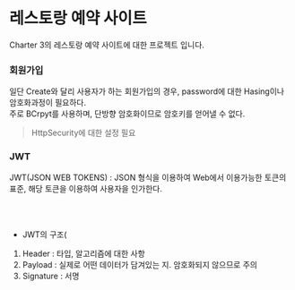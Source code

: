 # 레스토랑 예약 사이트

Charter 3의 레스토랑 예약 사이트에 대한 프로젝트 입니다.

### 회원가입
일단 Create와 달리 사용자가 하는 회원가입의 경우, password에 대한 Hasing이나 암호화과정이 필요하다.<br>
주로 BCrpyt를 사용하며, 단방향 암호화이므로 암호키를 얻어낼 수 없다. 
> HttpSecurity에 대한 설정 필요

### JWT
JWT(JSON WEB TOKENS) : JSON 형식을 이용하여 Web에서 이용가능한 토큰의 표준, 해당 토큰을 이용하여 사용자을 인가한다.

<br><br>
- JWT의 구조(
1. Header : 타입, 알고리즘에 대한 사항
2. Payload :  실제로 어떤 데이터가 담겨있는 지. 암호화되지 않으므로 주의
3. Signature : 서명